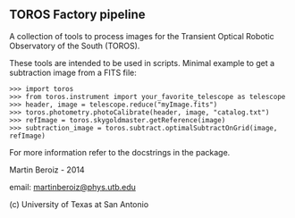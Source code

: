 TOROS Factory pipeline
--------------------------------

A collection of tools to process images
for the Transient Optical Robotic Observatory of the South (TOROS).

These tools are intended to be used in scripts.
Minimal example to get a subtraction image from a FITS file:

    >>> import toros
    >>> from toros.instrument import your_favorite_telescope as telescope
    >>> header, image = telescope.reduce("myImage.fits")
    >>> toros.photometry.photoCalibrate(header, image, "catalog.txt")
    >>> refImage = toros.skygoldmaster.getReference(image)
    >>> subtraction_image = toros.subtract.optimalSubtractOnGrid(image, refImage)

For more information refer to the docstrings in the package.

Martin Beroiz - 2014

email: <martinberoiz@phys.utb.edu>

(c) University of Texas at San Antonio
